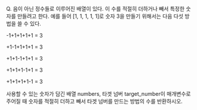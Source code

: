 Q. 음이 아닌 정수들로 이루어진 배열이 있다. 이 수를 적절히 더하거나 빼서 특정한 숫자를 만들려고 한다. 예를 들어 [1, 1, 1, 1, 1]로 숫자 3을 만들기 위해서는 다음 다섯 방법을 쓸 수 있다.

-1+1+1+1+1 = 3

+1-1+1+1+1 = 3

+1+1-1+1+1 = 3

+1+1+1-1+1 = 3

+1+1+1+1-1 = 3

사용할 수 있는 숫자가 담긴 배열 numbers, 타겟 넘버 target_number이 매개변수로 주어질 때 숫자를 적절히 더하고 빼서 타겟 넘버를 만드는 방법의 수를 반환하시오.